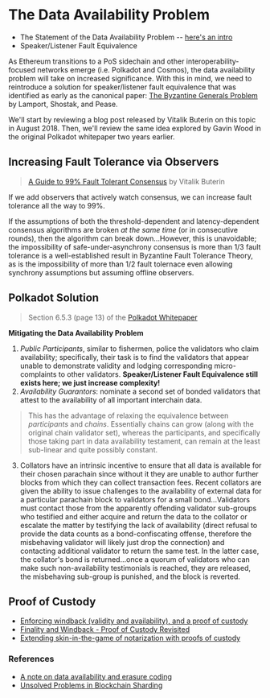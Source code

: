 # The Data Availability Problem

* The Statement of the Data Availability Problem -- [here's an intro](https://github.com/ethereum/research/wiki/A-note-on-data-availability-and-erasure-coding)
* Speaker/Listener Fault Equivalence

As Ethereum transitions to a PoS sidechain and other interoperability-focused networks emerge (i.e. Polkadot and Cosmos), the data availability problem will take on increased significance. With this in mind, we need to reintroduce a solution for speaker/listener fault equivalence that was identified as early as the canonical paper: [The Byzantine Generals Problem](https://people.eecs.berkeley.edu/~luca/cs174/byzantine.pdf) by Lamport, Shostak, and Pease.

We'll start by reviewing a blog post released by Vitalik Buterin on this topic in August 2018. Then, we'll review the same idea explored by Gavin Wood in the original Polkadot whitepaper two years earlier.

## Increasing Fault Tolerance via Observers
> [A Guide to 99% Fault Tolerant Consensus](https://vitalik.ca/general/2018/08/07/99_fault_tolerant.html) by Vitalik Buterin

If we add observers that actively watch consensus, we can increase fault tolerance all the way to 99%.

If the assumptions of both the threshold-dependent and latency-dependent consensus algorithms are broken *at the same time* (or in consecutive rounds), then the algorithm can break down...However, this is unavoidable; the impossibility of safe-under-asynchrony consensus is more than 1/3 fault tolerance is a well-established result in Byzantine Fault Tolerance Theory, as is the impossibility of more than 1/2 fault tolernace even allowing synchrony assumptions but assuming offline observers.

## Polkadot Solution
> Section 6.5.3 (page 13) of the [Polkadot Whitepaper](https://polkadot.network/PolkaDotPaper.pdf)

**Mitigating the Data Availability Problem**<br>
1. *Public Participants*, similar to fishermen, police the validators who claim availability; specifically, their task is to find the validators that appear unable to demonstrate validity and lodging corresponding micro-complaints to other validators. **Speaker/Listener Fault Equivalence still exists here; we just increase complexity!**
2. *Availability Guarantors*: nominate a second set of bonded validators that attest to the availability of all important interchain data. 
> This has the advantage of relaxing the equivalence between *participants* and *chains*. Essentially chains can grow (along with the original chain validator set), whereas the participants, and specifically those taking part in data availability testament, can remain at the least sub-linear and quite possibly constant.

3. Collators have an intrinsic incentive to ensure that all data is available for their chosen parachain since without it they are unable to author further blocks from which they can collect transaction fees. Recent collators are given the ability to issue challenges to the availability of external data for a particular parachain block to validators for a small bond...Validators must contact those from the apparently offending validator sub-groups who testified and either acquire and return the data to the collator or escalate the matter by testifying the lack of availability (direct refusal to provide the data counts as a bond-confiscating offense, therefore the misbehaving validator will likely just drop the connection) and contacting additional validator to return the same test. In the latter case, the collator's bond is returned...once a quorum of validators who can make such non-availability testimonials is reached, they are released, the misbehaving sub-group is punished, and the block is reverted.

## Proof of Custody

* [Enforcing windback (validity and availability), and a proof of custody](https://github.com/ethereum/research/wiki/A-note-on-data-availability-and-erasure-coding)
* [Finality and Windback - Proof of Custody Revisited](https://ethresear.ch/t/finality-and-windback-proof-of-custody-revisited/1434)
* [Extending skin-in-the-game of notarization with proofs of custody](https://ethresear.ch/t/extending-skin-in-the-game-of-notarization-with-proofs-of-custody/1639)

### References
* [A note on data availability and erasure coding](https://github.com/ethereum/research/wiki/A-note-on-data-availability-and-erasure-coding)
* [Unsolved Problems in Blockchain Sharding](https://medium.com/nearprotocol/unsolved-problems-in-blockchain-sharding-2327d6517f43)